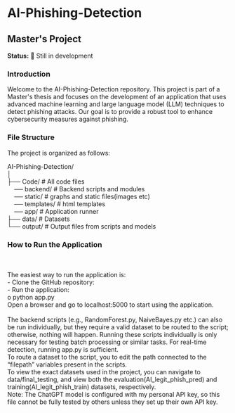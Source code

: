 # AI-Phishing-Detection
## Master's Project

**Status:** 🚧 Still in development

### Introduction
Welcome to the AI-Phishing-Detection repository. This project is part of a Master's thesis and focuses on the development of an application that uses advanced machine learning and large language model (LLM) techniques to detect phishing attacks. Our goal is to provide a robust tool to enhance cybersecurity measures against phishing.

### File Structure
The project is organized as follows:

AI-Phishing-Detection/<br>
│<br>
├── Code/ # All code files <br>
&nbsp;&nbsp;&nbsp;&nbsp;── backend/ # Backend scripts and modules<br>
&nbsp;&nbsp;&nbsp;&nbsp;── static/ # graphs and static files(images etc)<br>
&nbsp;&nbsp;&nbsp;&nbsp;── templates/ # html templates<br>
&nbsp;&nbsp;&nbsp;&nbsp;── app/ # Application runner<br>
├── data/ # Datasets <br>
└── output/ # Output files from scripts and models<br>


<h3>How to Run the Application</h3><br><br>
The easiest way to run the application is:<br>
-	Clone the GitHub repository:<br>
-	Run the application:<br>
o	python app.py<br>
Open a browser and go to localhost:5000 to start using the application.<br>
<br>
The backend scripts (e.g., RandomForest.py, NaiveBayes.py etc.) can also be run individually, but they require a valid dataset to be routed to the script; otherwise, nothing will happen. Running these scripts individually is only necessary for testing batch processing or similar tasks. For real-time detection, running app.py is sufficient.<br>
To route a dataset to the script, you to edit the path connected to the “filepath” variables present in the scripts.<br>
To view the exact datasets used in the project, you can navigate to data/final_testing, and view both the evaluation(AI_legit_phish_pred) and training(AI_legit_phish_train) datasets, respectively.<br>
Note: The ChatGPT model is configured with my personal API key, so this file cannot be fully tested by others unless they set up their own API key.<br>


